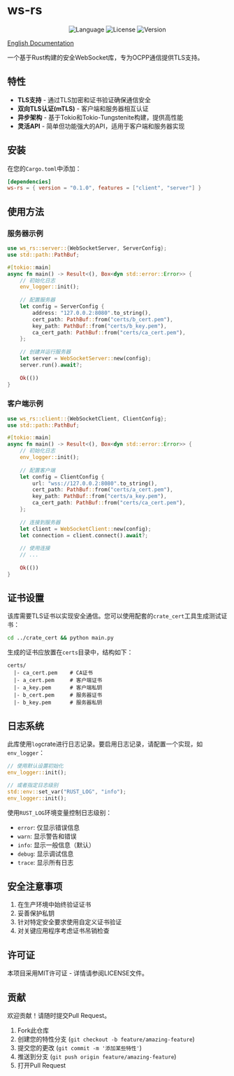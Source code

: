 # ws-rs

<p align="center">
  <img src="https://img.shields.io/badge/language-rust-orange" alt="Language">
  <img src="https://img.shields.io/badge/license-MIT-blue" alt="License">
  <img src="https://img.shields.io/badge/version-0.1.0-green" alt="Version">
</p>

[English Documentation](./README.md)

一个基于Rust构建的安全WebSocket库，专为OCPP通信提供TLS支持。

## 特性

- **TLS支持** - 通过TLS加密和证书验证确保通信安全
- **双向TLS认证(mTLS)** - 客户端和服务器相互认证
- **异步架构** - 基于Tokio和Tokio-Tungstenite构建，提供高性能
- **灵活API** - 简单但功能强大的API，适用于客户端和服务器实现

## 安装

在您的`Cargo.toml`中添加：

```toml
[dependencies]
ws-rs = { version = "0.1.0", features = ["client", "server"] }
```

## 使用方法

### 服务器示例

```rust
use ws_rs::server::{WebSocketServer, ServerConfig};
use std::path::PathBuf;

#[tokio::main]
async fn main() -> Result<(), Box<dyn std::error::Error>> {
    // 初始化日志
    env_logger::init();
    
    // 配置服务器
    let config = ServerConfig {
        address: "127.0.0.2:8080".to_string(),
        cert_path: PathBuf::from("certs/b_cert.pem"),
        key_path: PathBuf::from("certs/b_key.pem"),
        ca_cert_path: PathBuf::from("certs/ca_cert.pem"),
    };
    
    // 创建并运行服务器
    let server = WebSocketServer::new(config);
    server.run().await?;
    
    Ok(())
}
```

### 客户端示例

```rust
use ws_rs::client::{WebSocketClient, ClientConfig};
use std::path::PathBuf;

#[tokio::main]
async fn main() -> Result<(), Box<dyn std::error::Error>> {
    // 初始化日志
    env_logger::init();
    
    // 配置客户端
    let config = ClientConfig {
        url: "wss://127.0.0.2:8080".to_string(),
        cert_path: PathBuf::from("certs/a_cert.pem"),
        key_path: PathBuf::from("certs/a_key.pem"),
        ca_cert_path: PathBuf::from("certs/ca_cert.pem"),
    };
    
    // 连接到服务器
    let client = WebSocketClient::new(config);
    let connection = client.connect().await?;
    
    // 使用连接
    // ...
    
    Ok(())
}
```

## 证书设置

该库需要TLS证书以实现安全通信。您可以使用配套的`crate_cert`工具生成测试证书：

```bash
cd ../crate_cert && python main.py
```

生成的证书应放置在`certs`目录中，结构如下：

```
certs/
  |- ca_cert.pem    # CA证书
  |- a_cert.pem     # 客户端证书
  |- a_key.pem      # 客户端私钥
  |- b_cert.pem     # 服务器证书
  |- b_key.pem      # 服务器私钥
```

## 日志系统

此库使用`log`crate进行日志记录。要启用日志记录，请配置一个实现，如`env_logger`：

```rust
// 使用默认设置初始化
env_logger::init();

// 或者指定日志级别
std::env::set_var("RUST_LOG", "info");
env_logger::init();
```

使用`RUST_LOG`环境变量控制日志级别：

- `error`: 仅显示错误信息
- `warn`: 显示警告和错误
- `info`: 显示一般信息（默认）
- `debug`: 显示调试信息
- `trace`: 显示所有日志

## 安全注意事项

1. 在生产环境中始终验证证书
2. 妥善保护私钥
3. 针对特定安全要求使用自定义证书验证
4. 对关键应用程序考虑证书吊销检查

## 许可证

本项目采用MIT许可证 - 详情请参阅LICENSE文件。

## 贡献

欢迎贡献！请随时提交Pull Request。

1. Fork此仓库
2. 创建您的特性分支 (`git checkout -b feature/amazing-feature`)
3. 提交您的更改 (`git commit -m '添加某些特性'`)
4. 推送到分支 (`git push origin feature/amazing-feature`)
5. 打开Pull Request
